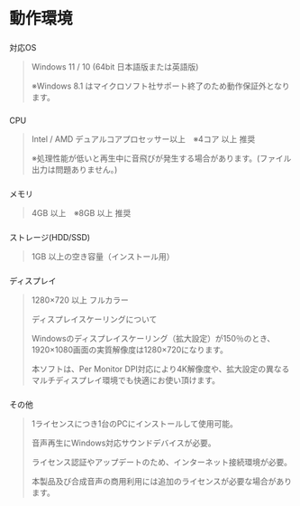



 動作環境
======


  


### 
 対応OS



> 
>  Windows 11 / 10 (64bit 日本語版または英語版)
>    
> 
>  ※Windows 8.1 はマイクロソフト社サポート終了のため動作保証外となります。
>    
> 
> 


  

### 
 CPU



> 
>  Intel / AMD デュアルコアプロセッサー以上　※4コア 以上 推奨
>    
> 
>  ※処理性能が低いと再生中に音飛びが発生する場合があります。(ファイル出力は問題ありません。)
>    
> 
> 


  

### 
 メモリ



> 
>  4GB 以上　※8GB 以上 推奨
>  


  

### 
 ストレージ(HDD/SSD)



> 
>  1GB 以上の空き容量（インストール用）
>  


  

### 
 ディスプレイ



> 
>  1280×720 以上 フルカラー
>  
> 
>  ディスプレイスケーリングについて
>  
> 
>  Windowsのディスプレイスケーリング（拡大設定）が150％のとき、1920×1080画面の実質解像度は1280×720になります。
>    
> 
>  本ソフトは、Per Monitor DPI対応により4K解像度や、拡大設定の異なるマルチディスプレイ環境でも快適にお使い頂けます。
>  
> 
> 
> 
> 


  

### 
 その他



> 
>  1ライセンスにつき1台のPCにインストールして使用可能。
>    
> 
>  音声再生にWindows対応サウンドデバイスが必要。
>    
> 
>  ライセンス認証やアップデートのため、インターネット接続環境が必要。
>    
> 
>  本製品及び合成音声の商用利用には追加のライセンスが必要な場合があります。
>    
> 
> 






